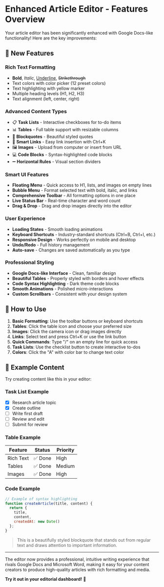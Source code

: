# Enhanced Article Editor - Features Overview

Your article editor has been significantly enhanced with Google Docs-like functionality! Here are the key improvements:

## 🌟 New Features

### **Rich Text Formatting**
- **Bold**, *Italic*, <u>Underline</u>, ~~Strikethrough~~
- Text colors with color picker (12 preset colors)
- Text highlighting with yellow marker
- Multiple heading levels (H1, H2, H3)
- Text alignment (left, center, right)

### **Advanced Content Types**
- 📋 **Task Lists** - Interactive checkboxes for to-do items
- 📊 **Tables** - Full table support with resizable columns
- 💬 **Blockquotes** - Beautiful styled quotes
- 🔗 **Smart Links** - Easy link insertion with Ctrl+K
- 🖼️ **Images** - Upload from computer or insert from URL
- 💻 **Code Blocks** - Syntax-highlighted code blocks
- ➖ **Horizontal Rules** - Visual section dividers

### **Smart UI Features**
- **Floating Menu** - Quick access to H1, lists, and images on empty lines
- **Bubble Menu** - Format selected text with bold, italic, and links
- **Comprehensive Toolbar** - All formatting options in one place
- **Live Status Bar** - Real-time character and word count
- **Drag & Drop** - Drag and drop images directly into the editor

### **User Experience**
- **Loading States** - Smooth loading animations
- **Keyboard Shortcuts** - Industry-standard shortcuts (Ctrl+B, Ctrl+I, etc.)
- **Responsive Design** - Works perfectly on mobile and desktop
- **Undo/Redo** - Full history management
- **Auto-save** - Changes are saved automatically as you type

### **Professional Styling**
- **Google Docs-like Interface** - Clean, familiar design
- **Beautiful Tables** - Properly styled with borders and hover effects
- **Code Syntax Highlighting** - Dark theme code blocks
- **Smooth Animations** - Polished micro-interactions
- **Custom Scrollbars** - Consistent with your design system

## 🎯 How to Use

1. **Basic Formatting**: Use the toolbar buttons or keyboard shortcuts
2. **Tables**: Click the table icon and choose your preferred size
3. **Images**: Click the camera icon or drag images directly
4. **Links**: Select text and press Ctrl+K or use the link button
5. **Quick Commands**: Type "/" on an empty line for quick access
6. **Task Lists**: Use the checklist button to create interactive to-dos
7. **Colors**: Click the "A" with color bar to change text color

## 📝 Example Content

Try creating content like this in your editor:

### Task List Example
- [x] Research article topic
- [x] Create outline
- [ ] Write first draft
- [ ] Review and edit
- [ ] Submit for review

### Table Example
| Feature | Status | Priority |
|---------|--------|----------|
| Rich Text | ✅ Done | High |
| Tables | ✅ Done | Medium |
| Images | ✅ Done | High |

### Code Example
```javascript
// Example of syntax highlighting
function createArticle(title, content) {
  return {
    title,
    content,
    createdAt: new Date()
  };
}
```

> This is a beautifully styled blockquote that stands out from regular text and draws attention to important information.

---

The editor now provides a professional, intuitive writing experience that rivals Google Docs and Microsoft Word, making it easy for your content creators to produce high-quality articles with rich formatting and media.

**Try it out in your editorial dashboard!** 🚀

